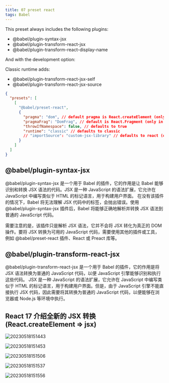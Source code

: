```yaml
---
title: 07 preset react
tags: Babel
---
```


This preset always includes the following plugins:

- @babel/plugin-syntax-jsx
- @babel/plugin-transform-react-jsx
- @babel/plugin-transform-react-display-name

And with the development option:

Classic runtime adds:

- @babel/plugin-transform-react-jsx-self
- @babel/plugin-transform-react-jsx-source

```json
{
  "presets": [
    [
      "@babel/preset-react",
      {
        "pragma": "dom", // default pragma is React.createElement (only in classic runtime)
        "pragmaFrag": "DomFrag", // default is React.Fragment (only in classic runtime)
        "throwIfNamespace": false, // defaults to true
        "runtime": "classic" // defaults to classic
        // "importSource": "custom-jsx-library" // defaults to react (only in automatic runtime)
      }
    ]
  ]
}
```

## @babel/plugin-syntax-jsx

@babel/plugin-syntax-jsx 是一个用于 Babel 的插件，它的作用是让 Babel 能够识别和转换 JSX 语法的代码。JSX 是一种 JavaScript 的语法扩展，它允许在 JavaScript 中编写类似于 HTML 的标记语言，用于构建用户界面。
在没有该插件的情况下，Babel 将无法理解 JSX 代码中的标签，会抛出错误。使用 @babel/plugin-syntax-jsx 插件后，Babel 将能够正确地解析并转换 JSX 语法到普通的 JavaScript 代码。

需要注意的是，该插件只是解析 JSX 语法，它并不会将 JSX 转化为真正的 DOM 操作。要将 JSX 转换为可用的 JavaScript 代码，需要使用其他的插件或工具，例如 @babel/preset-react 插件、React 或 Preact 库等。

## @babel/plugin-transform-react-jsx

@babel/plugin-transform-react-jsx 是一个用于 Babel 的插件，它的作用是将 JSX 语法转换为普通的 JavaScript 代码，以便 JavaScript 引擎能够识别和执行这些代码。
JSX 是一种 JavaScript 的语法扩展，它允许在 JavaScript 中编写类似于 HTML 的标记语言，用于构建用户界面。但是，由于 JavaScript 引擎不能直接执行 JSX 代码，因此需要将其转换为普通的 JavaScript 代码，以便能够在浏览器或 Node.js 等环境中执行。


## React 17 介绍全新的 JSX 转换 (React.createElement => jsx)

![20230518151443](http://s3.airtlab.com/blog/20230518151443.png)

![20230518151453](http://s3.airtlab.com/blog/20230518151453.png)

![20230518151506](http://s3.airtlab.com/blog/20230518151506.png)

![20230518151537](http://s3.airtlab.com/blog/20230518151537.png)

![20230518151556](http://s3.airtlab.com/blog/20230518151556.png)